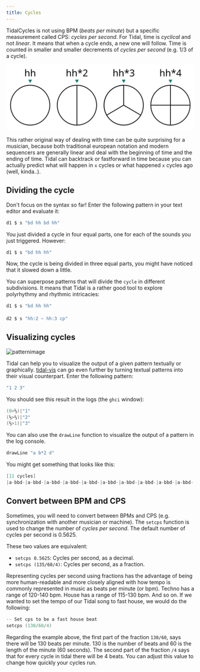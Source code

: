 ```yaml
---
title: Cycles
---
```


TidalCycles is not using BPM (*beats per minute*) but a specific measurement called CPS: *cycles per second*. For Tidal, time is *cyclical* and not *linear*. It means that when a cycle ends, a new one will follow. Time is counted in smaller and smaller decrements of *cycles per second* (e.g. 1/3 of a cycle). 

![cycle](./assets/cycles.svg)

This rather original way of dealing with time can be quite surprising for a musician, because both traditional european notation and modern sequencers are generally linear and deal with the beginning of time and the ending of time. Tidal can backtrack or fastforward in time because you can actually predict what will happen in `x` cycles or what happened `x` cycles ago (well, kinda..).

## Dividing the cycle 

Don't focus on the syntax so far! Enter the following pattern in your text editor and evaluate it:

```c
d1 $ s "bd hh bd hh"
```

You just divided a cycle in four equal parts, one for each of the sounds you just triggered. However:

```c
d1 $ s "bd hh hh"
```

Now, the cycle is being divided in three equal parts, you might have noticed that it slowed down a little. 

You can superpose patterns that will divide the `cycle` in different subdivisions. It means that Tidal is a rather good tool to explore polyrhythmy and rhythmic intricacies: 

```c
d1 $ s "bd hh hh"

d2 $ s "hh:2 ~ hh:3 cp"
```

## Visualizing cycles

![patternimage](https://camo.githubusercontent.com/f47944025244466fd0a024edfe4bd41da8a6ec4f1f9595185be879d780accd5c/68747470733a2f2f692e696d6775722e636f6d2f4d50627048306e2e6a7067)

Tidal can help you to visualize the output of a given pattern textually or graphically. [tidal-vis](https://github.com/tidalcycles/tidal-vis) can go even further by turning textual patterns into their visual counterpart. Enter the following pattern: 

```c
"1 2 3"
```

You should see this result in the logs (the `ghci` window): 
```c
(0>⅓)|"1"
(⅓>⅔)|"2"
(⅔>1)|"3"
```

You can also use the `drawLine` function to visualize the output of a pattern in the log console. 

```c
drawLine "a b*2 d"
```

You might get something that looks like this:
```c
[11 cycles]
|a-bbd-|a-bbd-|a-bbd-|a-bbd-|a-bbd-|a-bbd-|a-bbd-|a-bbd-|a-bbd-|a-bbd-|a-bbd-
```

## Convert between BPM and CPS

Sometimes, you will need to convert between BPMs and CPS (e.g. synchronization with another musician or machine). The `setcps` function is used to change the number of *cycles per second*. The default number of cycles per second is 0.5625. 

These two values are equivalent:
* `setcps 0.5625`: Cycles per second, as a decimal.
* `setcps (135/60/4)`: Cycles per second, as a fraction.

Representing cycles per second using fractions has the advantage of being more human-readable and more closely aligned with how tempo is commonly represented in music as beats per minute (or bpm). Techno has a range of 120-140 bpm. House has a range of 115-130 bpm. And so on. If we wanted to set the tempo of our Tidal song to fast house, we would do the following: 

```c
-- Set cps to be a fast house beat
setcps (130/60/4)
```

Regarding the example above, the first part of the fraction `130/60`, says there will be 130 beats per minute. 130 is the number of beats and 60 is the length of the minute (60 seconds). The second part of the fraction `/4` says that for every cycle in tidal there will be 4 beats. You can adjust this value to change how quickly your cycles run. 

